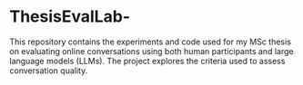 # ThesisEvalLab-
This repository contains the experiments and code used for my MSc thesis on evaluating online conversations using both human participants and large language models (LLMs). The project explores the criteria used to assess conversation quality. 
